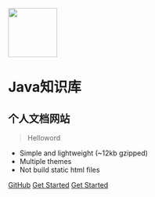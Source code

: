 <!-- ![logo](?imageMogr2/auto-orient/strip%7CimageView2/2/w/200) -->
<img src="http://next.nextlink.vip/web/next/img/push/logo.png" width = "100px" border-radius= "100px" />

# Java知识库
## 个人文档网站
> Helloword

* Simple and lightweight (~12kb gzipped)
* Multiple themes
* Not build static html files

[GitHub](https://github.com/docsifyjs/docsify/)
[Get Started](#quick-start)
[Get Started](#quick-start)